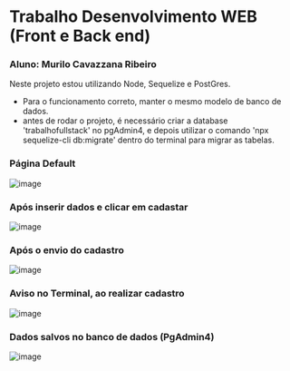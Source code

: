 # Trabalho Desenvolvimento WEB (Front e Back end)
### Aluno: Murilo Cavazzana Ribeiro

Neste projeto estou utilizando Node, Sequelize e PostGres.

* Para o funcionamento correto, manter o mesmo modelo de banco de dados.
* antes de rodar o projeto, é necessário criar a database 'trabalhofullstack' no pgAdmin4, e depois utilizar o comando 'npx sequelize-cli db:migrate' dentro do terminal para migrar as tabelas.

### Página Default
![image](https://github.com/user-attachments/assets/005c54c0-0577-492d-a4c8-5b3601288fd9)

### Após inserir dados e clicar em cadastar
![image](https://github.com/user-attachments/assets/82db4a45-35c0-4e18-9c4d-87e1baa1c90d)

### Após o envio do cadastro
![image](https://github.com/user-attachments/assets/53ad0618-4ca2-4a77-a6d5-6e93d553548c)

### Aviso no Terminal, ao realizar cadastro
![image](https://github.com/user-attachments/assets/8a4f97fc-f26d-4812-bf85-558ecf63f9b4)

### Dados salvos no banco de dados (PgAdmin4)
![image](https://github.com/user-attachments/assets/7614d32b-91da-4c38-b758-b289df31c2d6)


